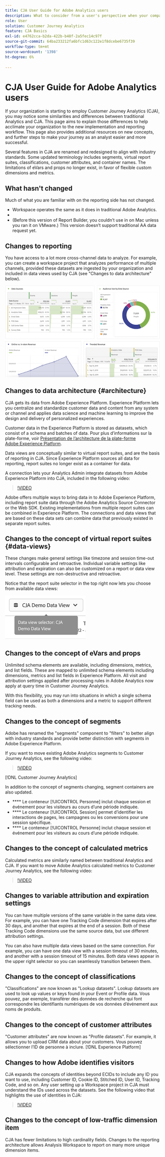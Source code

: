 ```yaml
---
title: CJA User Guide for Adobe Analytics users
description: What to consider from a user's perspective when your company moves data from Adobe Analytics to Customer Journey Analytics
role: User
solution: Customer Journey Analytics
feature: CJA Basics
exl-id: e4762cca-b2da-422b-b48f-2a5fec14c97f
source-git-commit: 64ba233212fa6bfc1d63c122e1f8dcebe6735f39
workflow-type: tm+mt
source-wordcount: '1398'
ht-degree: 6%

---
```


# CJA User Guide for Adobe Analytics users

If your organization is starting to employ Customer Journey Analytics (CJA), you may notice some similarities and differences between traditional Analytics and CJA. This page aims to explain those differences to help acclimate your organization to the new implementation and reporting workflow. This page also provides additional resources on new concepts, and further steps to make your journey as an analyst easier and more successful.

Several features in CJA are renamed and redesigned to align with industry standards. Some updated terminology includes segments, virtual report suites, classifications, customer attributes, and container names. The limitations of eVars and props no longer exist, in favor of flexible custom dimensions and metrics.

## What hasn&#39;t changed

Much of what you are familiar with on the reporting side has not changed.

* [](/help/analysis-workspace/home.md) Workspace operates the same as it does in traditional Adobe Analytics.
* [](/help/mobile-app/home.md)
* [](/help/report-builder/report-buider-overview.md) (Before this version of Report Builder, you couldn’t use in on Mac unless you ran it on VMware.) This version doesn’t support traditional AA data request yet.

## Changes to reporting

You have access to a lot more cross-channel data to analyze. For example, you can create a workspace project that analyzes performance of multiple channels, provided these datasets are ingested by your organization and included in data views used by CJA (see &quot;Changes to data architecture&quot; below).

![](assets/cross-channel.png)

## Changes to data architecture {#architecture}

CJA gets its data from Adobe Experience Platform. Experience Platform lets you centralize and standardize customer data and content from any system or channel and applies data science and machine learning to improve the design and delivery of personalized experiences.

Customer data in the Experience Platform is stored as datasets, which consist of a schema and batches of data. Pour plus d’informations sur la plate-forme, voir [Présentation de l’architecture de la plate-forme Adobe Experience Platform](https://experienceleague.adobe.com/docs/platform-learn/tutorials/intro-to-platform/basic-architecture.html?lang=en).

[](/help/connections/create-connection.md) [](/help/data-views/data-views.md) Data views are conceptually similar to virtual report suites, and are the basis of reporting in CJA. Since Experience Platform sources all data for reporting, report suites no longer exist as a container for data.

A connection lets your Analytics Admin integrate datasets from Adobe Experience Platform into CJA, included in the following video:

>[!VIDEO](https://video.tv.adobe.com/v/35111/?quality=12)

Adobe offers multiple ways to bring data in to Adobe Experience Platform, including report suite data through the Adobe Analytics Source Connector or the Web SDK. Existing implementations from multiple report suites can be combined in Experience Platform. The connections and data views that are based on these data sets can combine data that previously existed in separate report suites.

## Changes to the concept of virtual report suites {#data-views}

[](/help/data-views/create-dataview.md) These changes make general settings like timezone and session time-out intervals configurable and retroactive. Individual variable settings like attribution and expiration can also be customized on a report or data view level. These settings are non-destructive and retroactive.

Notice that the report suite selector in the top right now lets you choose from available data views:

![](assets/data-views.png)

[](/help/data-views/data-views-usecases.md)

## Changes to the concept of eVars and props

 Unlimited schema elements are available, including dimensions, metrics, and list fields. These are mapped to unlimited schema elements including dimensions, metrics and list fields in Experience Platform. All visit and attribution settings applied after processing rules in Adobe Analytics now apply at query time in Customer Journey Analytics.

With this flexibility, you may run into situations in which a single schema field can be used as both a dimensions and a metric to support different tracking needs.

## Changes to the concept of segments

Adobe has renamed the &quot;segments&quot; component to &quot;filters&quot; to better align with industry standards and provide better distinction with segments in Adobe Experience Platform.

  If you want to move existing Adobe Analytics segments to Customer Journey Analytics, see the following video:

>[!VIDEO](https://video.tv.adobe.com/v/31982/?quality=12)

[!DNL Customer Journey Analytics]

In addition to the concept of segments changing, segment containers are also updated.

* **** Le conteneur [!UICONTROL Personne] inclut chaque session et événement pour les visiteurs au cours dʼune période indiquée.
* **** Le conteneur [!UICONTROL Session] permet dʼidentifier les interactions de pages, les campagnes ou les conversions pour une session spécifique.
* **** Le conteneur [!UICONTROL Personne] inclut chaque session et événement pour les visiteurs au cours dʼune période indiquée.

## Changes to the concept of calculated metrics

Calculated metrics are similarly named between traditional Analytics and CJA.   If you want to move Adobe Analytics calculated metrics to Customer Journey Analytics, see the following video:

>[!VIDEO](https://video.tv.adobe.com/v/31788/?quality=12)

## Changes to variable attribution and expiration settings

 [](/help/data-views/component-settings/persistence.md)

You can have multiple versions of the same variable in the same data view. For example, you can have one Tracking Code dimension that expires after 30 days, and another that expires at the end of a session. Both of these Tracking Code dimensions use the same source data, but use different attribution settings.

You can also have multiple data views based on the same connection. For example, you can have one data view with a session timeout of 30 minutes, and another with a session timeout of 15 minutes. Both data views appear in the upper right selector so you can seamlessly transition between them.

## Changes to the concept of classifications

&quot;Classifications&quot; are now known as &quot;Lookup datasets&quot;. Lookup datasets are used to look up values or keys found in your Event or Profile data. Vous pouvez, par exemple, transférer des données de recherche qui font correspondre les identifiants numériques de vos données d’événement aux noms de produits. [](/help/use-cases/b2b.md)

## Changes to the concept of customer attributes

&quot;Customer attributes&quot; are now known as &quot;Profile datasets&quot;.  For example, it allows you to upload CRM data about your customers. Vous pouvez sélectionner l’ID de personne à inclure. [!DNL Experience Platform]

## Changes to how Adobe identifies visitors

CJA expands the concepts of identities beyond ECIDs to include any ID you want to use, including Customer ID, Cookie ID, Stitched ID, User ID, Tracking Code, and so on. [](/help/connections/cca/overview.md) Any user setting up a Workspace project in CJA must understand the IDs used across the datasets. See the following video that highlights the use of identities in CJA:

>[!VIDEO](https://video.tv.adobe.com/v/30750/?quality=12)

## Changes to the concept of low-traffic dimension item

 CJA has fewer limitations to high cardinality fields. Changes to the reporting architecture allows Analysis Workspace to report on many more unique dimension items. [](../analysis-workspace/workspace-faq/long-tail.md)
